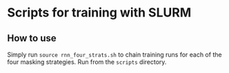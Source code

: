 # Scripts for training with SLURM

## How to use

Simply run `source rnn_four_strats.sh` to chain training runs
for each of the four masking strategies. Run
from the `scripts` directory.
